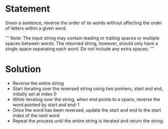# Statement 
 Given a sentence, reverse the order of its words without affecting the order of letters within a given word. 

'''
Note: The input string may contain leading or trailing spaces or multiple spaces between words. The returned string, however, should only have a single space separating each word. Do not include any extra spaces. 
'''

# Solution 
 - Reverse the entire string 
 - Start iterating over the reversed string using two pointers, start and end, initially set at index 0 
 - While iterating over the string, when end points to a space, reverse the word pointed by start and end-1
 - Once the word has been reversed, update the start and end to the start index of the next word
 - Repeat the process until the entire string is iterated and return the string

 